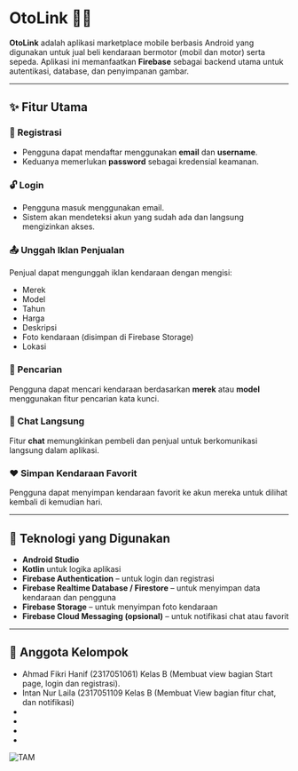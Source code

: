 # OtoLink 🚗🛵

**OtoLink** adalah aplikasi marketplace mobile berbasis Android yang digunakan untuk jual beli kendaraan bermotor (mobil dan motor) serta sepeda. Aplikasi ini memanfaatkan **Firebase** sebagai backend utama untuk autentikasi, database, dan penyimpanan gambar.

---

## ✨ Fitur Utama

### 🔐 Registrasi
- Pengguna dapat mendaftar menggunakan **email** dan **username**.
- Keduanya memerlukan **password** sebagai kredensial keamanan.

### 🔓 Login
- Pengguna masuk menggunakan email.
- Sistem akan mendeteksi akun yang sudah ada dan langsung mengizinkan akses.

### 📤 Unggah Iklan Penjualan
Penjual dapat mengunggah iklan kendaraan dengan mengisi:
- Merek
- Model
- Tahun
- Harga
- Deskripsi
- Foto kendaraan (disimpan di Firebase Storage)
- Lokasi

### 🔎 Pencarian
Pengguna dapat mencari kendaraan berdasarkan **merek** atau **model** menggunakan fitur pencarian kata kunci.

### 💬 Chat Langsung
Fitur **chat** memungkinkan pembeli dan penjual untuk berkomunikasi langsung dalam aplikasi.

### ❤️ Simpan Kendaraan Favorit
Pengguna dapat menyimpan kendaraan favorit ke akun mereka untuk dilihat kembali di kemudian hari.

---

## 🔧 Teknologi yang Digunakan

- **Android Studio**
- **Kotlin** untuk logika aplikasi
- **Firebase Authentication** – untuk login dan registrasi
- **Firebase Realtime Database / Firestore** – untuk menyimpan data kendaraan dan pengguna
- **Firebase Storage** – untuk menyimpan foto kendaraan
- **Firebase Cloud Messaging (opsional)** – untuk notifikasi chat atau favorit

---

## 👥 Anggota Kelompok
- Ahmad Fikri Hanif (2317051061) Kelas B (Membuat view bagian Start page, login dan registrasi).
- Intan Nur Laila (2317051109 Kelas B (Membuat View bagian fitur chat, dan notifikasi)
- 
-
-
-


![TAM](https://github.com/user-attachments/assets/7676fee5-25bf-4be3-ad18-d0d2a1301e66)


